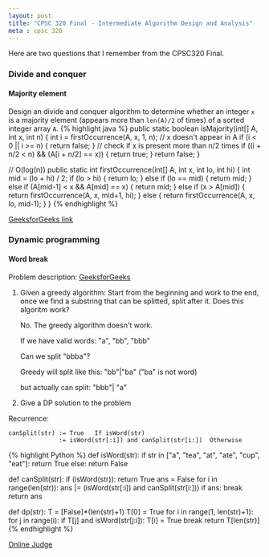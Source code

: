 ```yaml
---
layout: post
title: "CPSC 320 Final - Intermediate Algorithm Design and Analysis"
meta : cpsc 320
---
```


Here are two questions that I remember from the CPSC320 Final.

### Divide and conquer

#### Majority element

Design an divide and conquer algorithm to determine whether an integer `x` is a majority element (appears more than `len(A)/2` of times) of a sorted integer array `A`.
{% highlight java %}
public static boolean isMajority(int[] A, int x, int n) {
	int i = firstOccurrence(A, x, 1, n);
	// x doesn't appear in A
	if (i < 0 || i >= n) {
		return false;
	}
	// check if x is present more than n/2 times
	if ((i + n/2 < n) && (A[i + n/2] == x)) {
		return true;
	}
	return false;
}

// O(log(n))
public static int firstOccurrence(int[] A, int x, int lo, int hi) {
	int mid = (lo + hi) / 2;
	if (lo > hi) {
		return lo;
	} else if (lo == mid) {
		return mid;
	} else if (A[mid-1] < x && A[mid] == x) {
		return mid;
	} else if (x > A[mid]) {
		return firstOccurrence(A, x, mid+1, hi);
	} else {
		return firstOccurrence(A, x, lo, mid-1);
	}
}
{% endhighlight %}

[GeeksforGeeks link](http://www.geeksforgeeks.org/check-for-majority-element-in-a-sorted-array/)


### Dynamic programming

#### Word break

Problem description:
[GeeksforGeeks](http://www.geeksforgeeks.org/dynamic-programming-set-32-word-break-problem/)

1. Given a greedy algorithm:
Start from the beginning and work to the end, once we find a substring that can be splitted, split after it.
Does this algoritm work?

	No. The greedy algorithm doesn't work.

	If we have valid words:
	"a", "bb", "bbb"

	Can we split "bbba"?

	Greedy will split like this: "bb"|"ba"   ("ba" is not word)

	but actually can split:      "bbb"| "a"

2. Give a DP solution to the problem

Recurrence:
```
canSplit(str) := True 	If isWord(str)
              := isWord(str[:i]) and canSplit(str[i:])	Otherwise
```
{% highlight Python %}
def isWord(str):
	if str in ["a", "tea", "at", "ate", "cup", "eat"]:
		return True
	else:
		return False

def canSplit(str):
	if (isWord(str)): return True
	ans = False
	for i in range(len(str)):
		ans |= (isWord(str[:i]) and canSplit(str[i:]))
		if ans: break
	return ans

def dp(str):
	T = [False]*(len(str)+1)
	T[0] = True
	for i in range(1, len(str)+1):
		for j in range(i):
			if T[j] and isWord(str[j:i]):
				T[i] = True
				break
	return T[len(str)]
{% endhighlight %}

[Online Judge](https://leetcode.com/problems/word-break/#/description)
